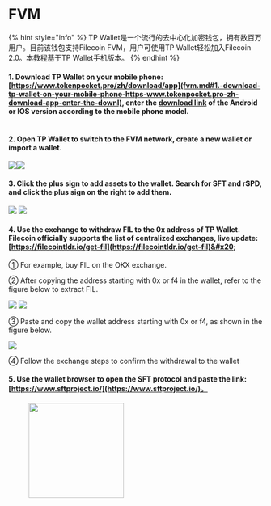 # FVM

{% hint style="info" %}
TP Wallet是一个流行的去中心化加密钱包，拥有数百万用户。目前该钱包支持Filecoin FVM，用户可使用TP Wallet轻松加入Filecoin 2.0。本教程基于TP Wallet手机版本。
{% endhint %}

#### 1. Download TP Wallet on your mobile phone: [https://www.tokenpocket.pro/zh/download/app](fvm.md#1.-download-tp-wallet-on-your-mobile-phone-https-www.tokenpocket.pro-zh-download-app-enter-the-downl), enter the [download link](fvm.md#1.-download-tp-wallet-on-your-mobile-phone-https-www.tokenpocket.pro-zh-download-app-enter-the-downl) of the Android or IOS version according to the mobile phone model.

<figure><img src="../../../.gitbook/assets/image (7).png" alt=""><figcaption></figcaption></figure>

#### 2. Open TP Wallet to switch to the FVM network, create a new wallet or import a wallet.

![](../../../.gitbook/assets/图片2.png)![](../../../.gitbook/assets/图片3.1.png)



#### 3. Click the plus sign to add assets to the wallet. Search for SFT and rSPD, and click the plus sign on the right to add them.

![](../../../.gitbook/assets/图片4.png) ![](../../../.gitbook/assets/图片5.png)

&#x20;

#### 4. Use the exchange to withdraw FIL to the 0x address of TP Wallet. Filecoin officially supports the list of centralized exchanges, live update: [https://filecointldr.io/get-fil](https://filecointldr.io/get-fil)&#x20;

① For example, buy FIL on the OKX exchange.&#x20;

② After copying the address starting with 0x or f4 in the wallet, refer to the figure below to extract FIL.

![](../../../.gitbook/assets/图片6.png) ![](../../../.gitbook/assets/图片3.png)

③ Paste and copy the wallet address starting with 0x or f4, as shown in the figure below.

![](<../../../.gitbook/assets/图片4 (1).png>)

&#x20;④ Follow the exchange steps to confirm the withdrawal to the wallet



#### 5. Use the wallet browser to open the SFT protocol and paste the link: [https://www.sftproject.io/](https://www.sftproject.io/)。

<figure><img src="../../../.gitbook/assets/图片5 (1).png" alt="" width="188"><figcaption></figcaption></figure>



